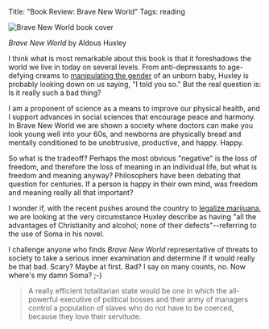 Title: "Book Review: Brave New World"
Tags: reading

![Brave New World book cover](/media/filer/2012/08/05/bravenewworld.jpg)

_Brave New World_ by Aldous Huxley

I think what is most remarkable about this book is that it foreshadows the world we live in today on several levels.  From anti-depressants to age-defying creams to [manipulating the gender][1] of an unborn baby, Huxley is probably looking down on us saying, "I told you so."  But the real question is: Is it really such a bad thing?

I am a proponent of science as a means to improve our physical health, and I support advances in social sciences that encourage peace and harmony.  In Brave New World we are shown a society where doctors can make you look young well into your 60s, and newborns are physically bread and mentally conditioned to be unobtrusive, productive, and happy.  Happy.

So what is the tradeoff?  Perhaps the most obvious "negative" is the loss of freedom, and therefore the loss of meaning in an individual life, but what is freedom and meaning anyway?  Philosophers have been debating that question for centuries.  If a person is happy in their own mind, was freedom and meaning really all that important?

I wonder if, with the recent pushes around the country to [legalize marijuana][2], we are looking at the very circumstance Huxley describe as having "all the advantages of Christianity and alcohol; none of their defects"--referring to the use of Soma in his novel.

I challenge anyone who finds _Brave New World_ representative of threats to society to take a serious inner examination and determine if it would really be that bad.  Scary?  Maybe at first.  Bad?  I say on many counts, no.  Now where's my damn Soma?  ;-)

>A really efficient totalitarian state would be one in which the all-powerful executive of political bosses and their army of managers control a population of slaves who do not have to be coerced, because they love their servitude.

[1]: http://www.cbsnews.com/2100-500164_162-611618.html
[2]: http://travel.nytimes.com/2012/01/27/us/a-ballot-push-to-legalize-marijuana-with-alcohol-as-the-role-model.html?ref=marijuana
